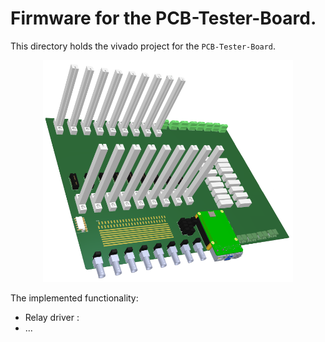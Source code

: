 # Firmware for the PCB-Tester-Board.

This directory holds the vivado project for the `PCB-Tester-Board`.

<p align="center">
  <img src="/documentation/pictures/PCB-Tester-Board.png" width="400">
</p>

The implemented functionality:
  - Relay driver :
  - ...

